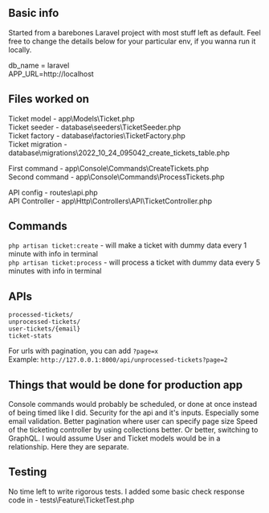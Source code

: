 ## Basic info

Started from a barebones Laravel project with most stuff left as default.
Feel free to change the details below for your particular env, if you wanna run it locally.

db_name = laravel\
APP_URL=http://localhost


## Files worked on 
Ticket model - app\Models\Ticket.php\
Ticket seeder - database\seeders\TicketSeeder.php\
Ticket factory - database\factories\TicketFactory.php\
Ticket migration - database\migrations\2022_10_24_095042_create_tickets_table.php

First command - app\Console\Commands\CreateTickets.php\
Second command - app\Console\Commands\ProcessTickets.php

API config - routes\api.php\
API Controller - app\Http\Controllers\API\TicketController.php

## Commands
`php artisan ticket:create` - will make a ticket with dummy data every 1 minute with info in terminal\
`php artisan ticket:process` - will process a ticket with dummy data every 5 minutes with info in terminal

## APIs
`processed-tickets/`\
`unprocessed-tickets/`\
`user-tickets/{email}`\
`ticket-stats`

For urls with pagination, you can add `?page=x`\
Example: `http://127.0.0.1:8000/api/unprocessed-tickets?page=2`


## Things that would be done for production app
Console commands would probably be scheduled, or done at once instead of being timed like I did.
Security for the api and it's inputs. Especially some email validation.
Better pagination where user can specify page size
Speed of the ticketing controller by using collections better. Or better, switching to GraphQL.
I would assume User and Ticket models would be in a relationship. Here they are separate.

## Testing
No time left to write rigorous tests.
I added some basic check response code in - tests\Feature\TicketTest.php
